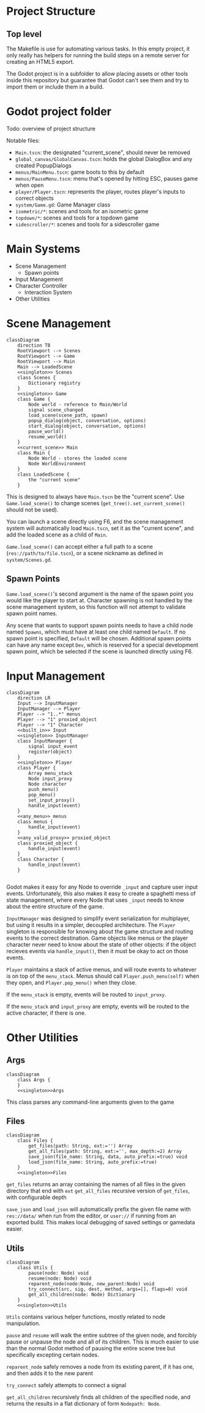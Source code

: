 
# Project Structure

## Top level
The Makefile is use for automating various tasks. In this empty project, it only really has helpers for running the build steps on a remote server for creating an HTML5 export.

The Godot project is in a subfolder to allow placing assets or other tools inside this repository but guarantee that Godot can't see them and try to import them or include them in a build.

# Godot project folder

Todo: overview of project structure

Notable files:

- `Main.tscn`: the designated "current_scene", should never be removed
- `global_canvas/GlobalCanvas.tscn`: holds the global DialogBox and any created PopupDialogs
- `menus/MainMenu.tscn`: game boots to this by default
- `menus/PauseMenu.tscn`: menu that's opened by hitting ESC, pauses game when open
- `player/Player.tscn`: represents the player, routes player's inputs to correct objects
- `system/Game.gd`: Game Manager class
- `isometric/*`: scenes and tools for an isometric game
- `topdown/*`:  scenes and tools for a topdown game
- `sidescroller/*`:  scenes and tools for a sidescroller game

# Main Systems

- Scene Management
  - Spawn points
- Input Management
- Character Controller
  - Interaction System
- Other Utilities

# Scene Management

```mermaid
classDiagram
	direction TB
	RootViewport --> Scenes
	RootViewport --> Game
	RootViewport --> Main
	Main --> LoadedScene
	<<singleton>> Scenes
	class Scenes {
		Dictionary registry
	}
	<<singleton>> Game
	class Game {
		Node world - reference to Main/World
		signal scene_changed
		load_scene(scene_path, spawn)
		popup_dialog(object, conversation, options)
		start_dialog(object, conversation, options)
		pause_world()
		resume_world()
	}
	<<current_scene>> Main
	class Main {
		Node World - stores the loaded scene
		Node WorldEnvironment
	}
	class LoadedScene {
		the "current scene"
	}

```


This is designed to always have `Main.tscn` be the "current scene". Use `Game.load_scene()` to change scenes (`get_tree().set_current_scene()` should not be used).

You can launch a scene directly using F6, and the scene management system will automatically load `Main.tscn`, set it as the "current scene", and add the loaded scene as a child of `Main`.

`Game.load_scene()` can accept either a full path to a scene (`res://path/to/file.tscn`), or a scene nickname as defined in `system/Scenes.gd`.

## Spawn Points

`Game.load_scene()`'s second argument is the name of the spawn point you would like the player to start at. Character spawning is not handled by the scene management system, so this function will not attempt to validate spawn point names.

Any scene that wants to support spawn points needs to have a child node named `Spawns`, which must have at least one child named `Default`. If no spawn point is specified, `Default` will be chosen. Additional spawn points can have any name except `Dev`, which is reserved for a special development spawn point, which be selected if the scene is launched directly using F6.

# Input Management

```mermaid
classDiagram
	direction LR
	Input --> InputManager
	InputManager --> Player
	Player --> "1..*" menus
	Player --> "1" proxied_object
	Player --> "1" Character
	<<built_in>> Input
	<<singleton>> InputManager
	class InputManager {
		signal input_event
		register(object)
	}
	<<singleton>> Player
	class Player {
		Array menu_stack
		Node input_proxy
		Node character
		push_menu()
		pop_menu()
		set_input_proxy()
		handle_input(event)
	}
	<<any_menu>> menus
	class menus {
		handle_input(event)
	}
	<<any_valid_proxy>> proxied_object
	class proxied_object {
		handle_input(event)
	}
	class Character {
		handle_input(event)
	}
	
```

Godot makes it easy for any Node to override `_input` and capture user input events. Unfortunately, this also makes it easy to create a spaghetti mess of state management, where every Node that uses `_input` needs to know about the entire structure of the game.

`InputManager` was designed to simplify event serialization for multiplayer, but using it results in a simpler, decoupled architecture. The `Player` singleton is responsible for knowing about the game structure and routing events to the correct destination. Game objects like menus or the player character never need to know about the state of other objects: if the object recieves events via `handle_input()`, then it must be okay to act on those events.

`Player` maintains a stack of active menus, and will route events to whatever is on top of the `menu_stack`. Menus should call `Player.push_menu(self)` when they open, and `Player.pop_menu()` when they close.

If the `menu_stack` is empty, events will be routed to `input_proxy`.

If the `menu_stack` and `input_proxy` are empty, events will be routed to the active character, if there is one.


# Other Utilities

## Args
```mermaid
classDiagram
	class Args {
	}
	<<singleton>>Args
```

This class parses any command-line arguments given to the game

## Files

```mermaid
classDiagram
	class Files {
		get_files(path: String, ext:='') Array
		get_all_files(path: String, ext:='', max_depth:=2) Array
		save_json(file_name: String, data, auto_prefix:=true) void
		load_json(file_name: String, auto_prefix:=true)
	}
	<<singleton>>Files
```

`get_files` returns an array containing the names of all files in the given directory that end with `ext`
`get_all_files` recursive version of `get_files`, with configurable depth

`save_json` and `load_json` will automatically prefix the given file name with `res://data/` when run from the editor, or `user://` if running from an exported build. This makes local debugging of saved settings or gamedata easier.

## Utils
```mermaid
classDiagram
	class Utils {
		pause(node: Node) void
		resume(node: Node) void
		reparent_node(node:Node, new_parent:Node) void
		try_connect(src, sig, dest, method, args=[], flags=0) void
		get_all_children(node: Node) Dictionary
	}
	<<singleton>>Utils
```

`Utils` contains various helper functions, mostly related to node manipulation.

`pause` and `resume` will walk the entire subtree of the given node, and forcibly pause or unpause the node and all of its children. This is much easier to use than the normal Godot method of pausing the entire scene tree but specifically excepting certain nodes.

`reparent_node` safely removes a node from its existing parent, if it has one, and then adds it to the new parent

`try_connect` safely attempts to connect a signal

`get_all_children` recursively finds all children of the specified node, and returns the results in a flat dictionary of form `Nodepath: Node`.


